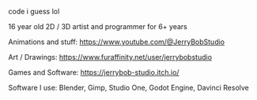 code i guess lol

16 year old 2D / 3D artist and programmer for 6+ years

Animations and stuff:
  https://www.youtube.com/@JerryBobStudio

Art / Drawings:
  https://www.furaffinity.net/user/jerrybobstudio

Games and Software:
  https://jerrybob-studio.itch.io/


Software I use:
  Blender, Gimp, Studio One, Godot Engine, Davinci Resolve
